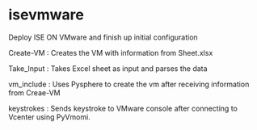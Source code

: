 # isevmware
Deploy ISE ON VMware and finish up initial configuration


Create-VM : 
Creates the VM with information from Sheet.xlsx 

Take_Input :
Takes Excel sheet as input and parses the data

vm_include :
Uses Pysphere to create the vm after receiving information from Creae-VM

keystrokes :
Sends keystroke to VMware console after connecting to Vcenter using PyVmomi.
